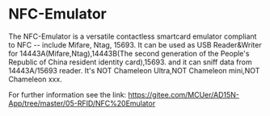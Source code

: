 # NFC-Emulator
The NFC-Emulator is a versatile contactless smartcard emulator compliant to NFC -- include Mifare, Ntag, 15693.
It can be used as USB Reader&Writer for 14443A(Mifare,Ntag),14443B(The second generation of the People's Republic of China resident identity card),15693.
and it can sniff data from 14443A/15693 reader.
It's NOT Chameleon Ultra,NOT Chameleon mini,NOT Chameleon xxx.

For further information see the link: https://gitee.com/MCUer/AD15N-App/tree/master/05-RFID/NFC%20Emulator
